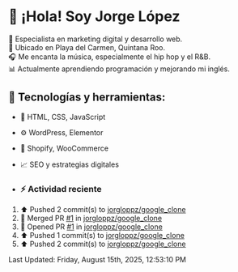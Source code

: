 # 👋 ¡Hola! Soy Jorge López  

🚀 Especialista en marketing digital y desarrollo web.  
📍 Ubicado en Playa del Carmen, Quintana Roo.  
🎧 Me encanta la música, especialmente el hip hop y el R&B.  
📊 Actualmente aprendiendo programación y mejorando mi inglés.  

## 🌟 Tecnologías y herramientas:
- 📌 HTML, CSS, JavaScript
- ⚙️ WordPress, Elementor
- 🛒 Shopify, WooCommerce
- 📈 SEO y estrategias digitales

- ### :zap: Actividad reciente
<!--RECENT_ACTIVITY:start-->
1. ⬆️ Pushed 2 commit(s) to [jorgloppz/google_clone](https://github.com/jorgloppz/google_clone)
2. 🎉 Merged PR [#1](https://github.com/jorgloppz/google_clone/pull/1) in [jorgloppz/google_clone](https://github.com/jorgloppz/google_clone)
3. 💪 Opened PR [#1](https://github.com/jorgloppz/google_clone/pull/1) in [jorgloppz/google_clone](https://github.com/jorgloppz/google_clone)
4. ⬆️ Pushed 1 commit(s) to [jorgloppz/google_clone](https://github.com/jorgloppz/google_clone)
5. ⬆️ Pushed 2 commit(s) to [jorgloppz/google_clone](https://github.com/jorgloppz/google_clone)
<!--RECENT_ACTIVITY:end-->
<!--RECENT_ACTIVITY:last_update-->
Last Updated: Friday, August 15th, 2025, 12:53:10 PM
<!--RECENT_ACTIVITY:last_update_end-->
